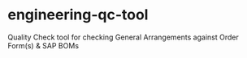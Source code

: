 # engineering-qc-tool
Quality Check tool for checking General Arrangements against Order Form(s) &amp; SAP BOMs
